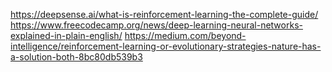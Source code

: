 https://deepsense.ai/what-is-reinforcement-learning-the-complete-guide/
https://www.freecodecamp.org/news/deep-learning-neural-networks-explained-in-plain-english/
https://medium.com/beyond-intelligence/reinforcement-learning-or-evolutionary-strategies-nature-has-a-solution-both-8bc80db539b3
